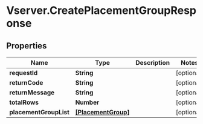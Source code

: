 # Vserver.CreatePlacementGroupResponse

## Properties
Name | Type | Description | Notes
------------ | ------------- | ------------- | -------------
**requestId** | **String** |  | [optional] 
**returnCode** | **String** |  | [optional] 
**returnMessage** | **String** |  | [optional] 
**totalRows** | **Number** |  | [optional] 
**placementGroupList** | [**[PlacementGroup]**](PlacementGroup.md) |  | [optional] 


